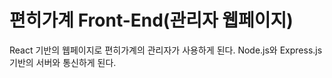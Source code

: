 # 편히가계 Front-End(관리자 웹페이지)

React 기반의 웹페이지로 편히가계의 관리자가 사용하게 된다. Node.js와 Express.js 기반의 서버와 통신하게 된다.
